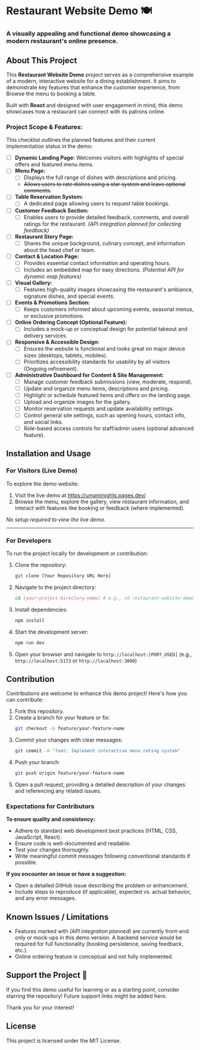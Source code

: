 # Restaurant Website Demo 🍽️

### A visually appealing and functional demo showcasing a modern restaurant's online presence.

## About This Project

This **Restaurant Website Demo** project serves as a comprehensive example of a modern, interactive website for a dining establishment. It aims to demonstrate key features that enhance the customer experience, from Browse the menu to booking a table.

Built with **React** and designed with user engagement in mind, this demo showcases how a restaurant can connect with its patrons online.

### Project Scope & Features:

This checklist outlines the planned features and their current implementation status in the demo:

-   [ ] **Dynamic Landing Page:** Welcomes visitors with highlights of special offers and featured menu items.
-   [ ] **Menu Page:**
    -   [ ] Displays the full range of dishes with descriptions and pricing.
    -   ~~Allows users to rate dishes using a star system and leave optional comments.~~
-   [ ] **Table Reservation System:**
    -   [ ] A dedicated page allowing users to request table bookings.
-   [ ] **Customer Feedback Section:**
    -   [ ] Enables users to provide detailed feedback, comments, and overall ratings for the restaurant. _(API integration planned for collecting feedback)_
-   [ ] **Restaurant Story Page:**
    -   [ ] Shares the unique background, culinary concept, and information about the head chef or team.
-   [ ] **Contact & Location Page:**
    -   [ ] Provides essential contact information and operating hours.
    -   [ ] Includes an embedded map for easy directions. _(Potential API for dynamic map features)_
-   [ ] **Visual Gallery:**
    -   [ ] Features high-quality images showcasing the restaurant's ambiance, signature dishes, and special events.
-   [ ] **Events & Promotions Section:**
    -   [ ] Keeps customers informed about upcoming events, seasonal menus, or exclusive promotions.
-   [ ] **Online Ordering Concept (Optional Feature):**
    -   [ ] Includes a mock-up or conceptual design for potential takeout and delivery services.
-   [ ] **Responsive & Accessible Design:**
    -   [ ] Ensures the website is functional and looks great on major device sizes (desktops, tablets, mobiles).
    -   [ ] Prioritizes accessibility standards for usability by all visitors (Ongoing refinement).
-   [ ] **Administrative Dashboard for Content & Site Management:**
    -   [ ] Manage customer feedback submissions (view, moderate, respond).
    -   [ ] Update and organize menu items, descriptions and pricing.
    -   [ ] Highlight or schedule featured items and offers on the landing page.
    -   [ ] Upload and organize images for the gallery.
    -   [ ] Monitor reservation requests and update availability settings.
    -   [ ] Control general site settings, such as opening hours, contact info, and social links.
    -   [ ] Role-based access controls for staff/admin users (optional advanced feature).

## Installation and Usage

### For Visitors (Live Demo)

To explore the demo website:

1.  Visit the live demo at https://umaminights.pages.dev/
2.  Browse the menu, explore the gallery, view restaurant information, and interact with features like booking or feedback (where implemented).

_No setup required to view the live demo._

---

### For Developers

To run the project locally for development or contribution:

1.  Clone the repository:
    ```bash
    git clone [Your Repository URL Here]
    ```
2.  Navigate to the project directory:
    ```bash
    cd [your-project-directory-name] # e.g., cd restaurant-website-demo
    ```
3.  Install dependencies:
    ```bash
    npm install
    ```
4.  Start the development server:
    ```bash
    npm run dev
    ```
5.  Open your browser and navigate to `http://localhost:[PORT_USED]` (e.g., `http://localhost:5173` or `http://localhost:3000`)

## Contribution

Contributions are welcome to enhance this demo project! Here's how you can contribute:

1.  Fork this repository.
2.  Create a branch for your feature or fix:
    ```bash
    git checkout -b feature/your-feature-name
    ```
3.  Commit your changes with clear messages:
    ```bash
    git commit -m "feat: Implement interactive menu rating system"
    ```
4.  Push your branch:
    ```bash
    git push origin feature/your-feature-name
    ```
5.  Open a pull request, providing a detailed description of your changes and referencing any related issues.

### Expectations for Contributors

**To ensure quality and consistency:**

-   Adhere to standard web development best practices (HTML, CSS, JavaScript, React).
-   Ensure code is well-documented and readable.
-   Test your changes thoroughly.
-   Write meaningful commit messages following conventional standards if possible.

**If you encounter an issue or have a suggestion:**

-   Open a detailed GitHub issue describing the problem or enhancement.
-   Include steps to reproduce (if applicable), expected vs. actual behavior, and any error messages.

## Known Issues / Limitations

-   Features marked with _(API integration planned)_ are currently front-end only or mock-ups in this demo version. A backend service would be required for full functionality (booking persistence, saving feedback, etc.).
-   Online ordering feature is conceptual and not fully implemented.

## Support the Project 💖

If you find this demo useful for learning or as a starting point, consider starring the repository! Future support links might be added here.

Thank you for your interest!

## License

This project is licensed under the MIT License.
